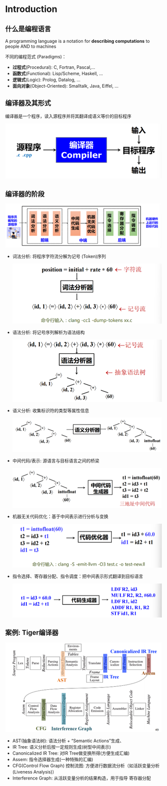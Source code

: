 # Introduction

## 什么是编程语言

A programming language is a notation for **describing computations** to people AND to machines

不同的编程范式 (Paradigms)：

- **过程式**(Procedural): C, Fortran, Pascal,…
- **函数式**(Functional): Lisp/Scheme, Haskell, …
- **逻辑式**(Logic): Prolog, Datalog, …
- **面向对象**(Object-Oriented): Smalltalk, Java, Eiffel, …

## 编译器及其形式

编译器是一个程序，读入源程序并将其翻译成语义等价的目标程序

![image-20250414162805997](./Introduction.assets/image-20250414162805997.png)



## 编译器的阶段

![image-20250414163358996](./Introduction.assets/image-20250414163358996.png)

- 词法分析: 将程序字符流分解为记号 (Token)序列

  ![image-20250414163803364](./Introduction.assets/image-20250414163803364.png)

- 语法分析: 将记号序列解析为语法结构

  ![image-20250414163828142](./Introduction.assets/image-20250414163828142.png)

- 语义分析: 收集标识符的类型等属性信息

  ![image-20250414163853246](./Introduction.assets/image-20250414163853246.png)

- 中间代码/表示: 源语言与目标语言之间的桥梁

  ![image-20250414163914778](./Introduction.assets/image-20250414163914778.png)

- 机器无关代码优化：基于中间表示进行分析与变换

  ![image-20250414163952306](./Introduction.assets/image-20250414163952306.png)

- 指令选择、寄存器分配、指令调度：把中间表示形式翻译到目标语言

  ![image-20250414164042530](./Introduction.assets/image-20250414164042530.png)



## 案例: Tiger编译器

![image-20250414164149245](./Introduction.assets/image-20250414164149245.png)

- AST(抽象语法树): 语法分析 + “Semantic Actions”生成、
- IR Tree: 语义分析后按一定规则生成(树型中间表示)
- Canonicalized IR Tree: 对IR Tree做变换所得(方便生成汇编)
- Assem: 指令选择器生成(一种特殊的汇编)
- CFG(Control Flow Graph) 控制流图: 方便进行数据流分析（如活跃变量分析(Liveness Analysis)）
- Interference Graph: 从活跃变量分析的结果构造，用于指导
  寄存器分配
